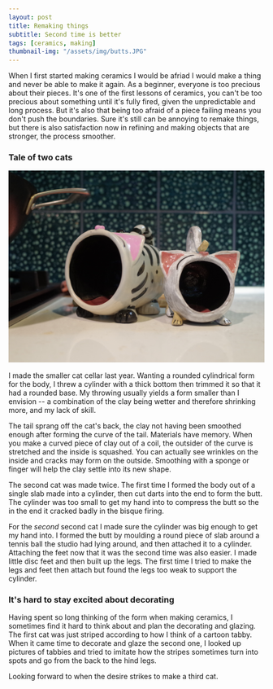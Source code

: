 ```yaml
---
layout: post
title: Remaking things
subtitle: Second time is better
tags: [ceramics, making]
thumbnail-img: "/assets/img/butts.JPG"
---
```


When I first started making ceramics I would be afriad I would make a thing and never be able to make it again. As a beginner, everyone is too precious about their pieces. It's one of the first lessons of ceramics, you can't be too precious about something until it's fully fired, given the unpredictable and long process. But it's also that being too afraid of a piece failing means you don't push the boundaries. Sure it's still can be annoying to remake things, but there is also satisfaction now in refining and making objects that are stronger, the process smoother. 

### Tale of two cats

![two ceramic cat shaped salt cellars](/assets/img/GR044692.JPG)

I made the smaller cat cellar last year. Wanting a rounded cylindrical form for the body, I threw a cylinder with a thick bottom then trimmed it so that it had a rounded base. My throwing usually yields a form smaller than I envision -- a combination of the clay being wetter and therefore shrinking more, and my lack of skill. 

The tail sprang off the cat's back, the clay not having been smoothed enough after forming the curve of the tail. Materials have memory. When you make a curved piece of clay out of a coil, the outsider of the curve is stretched and the inside is squashed. You can actually see wrinkles on the inside and cracks may form on the outside. Smoothing with a sponge or finger will help the clay settle into its new shape. 

The second cat was made twice. The first time I formed the body out of a single slab made into a cylinder, then cut darts into the end to form the butt. The cylinder was too small to get my hand into to compress the butt so the in the end it cracked badly in the bisque firing. 

For the *second* second cat I made sure the cylinder was big enough to get my hand into. I formed the butt by moulding a round piece of slab around a tennis ball the studio had lying around, and then attached it to a cylinder. Attaching the feet now that it was the second time was also easier. I made little disc feet and then built up the legs. The first time I tried to make the legs and feet then attach but found the legs too weak to support the cylinder.

### It's hard to stay excited about decorating 

Having spent so long thinking of the form when making ceramics, I sometimes find it hard to think about and plan the decorating and glazing. The first cat was just striped according to how I think of a cartoon tabby. When it came time to decorate and glaze the second one, I looked up pictures of tabbies and tried to imitate how the stripes sometimes turn into spots and go from the back to the hind legs. 



Looking forward to when the desire strikes to make a third cat. 


